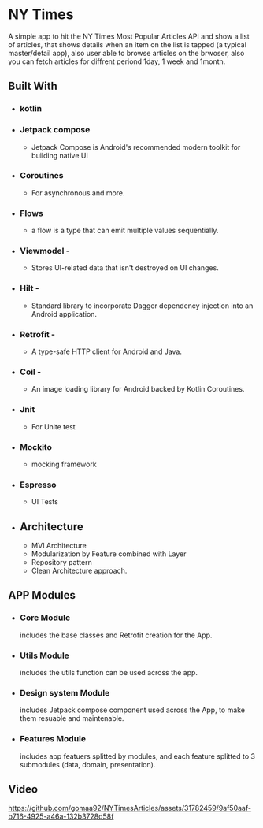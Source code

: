 # NY Times
A simple app to hit the NY Times Most Popular Articles API and show a list of articles,
that shows details when an item on the list is tapped (a typical master/detail app), 
also user able to browse articles on the brwoser, also you can fetch articles for diffrent periond 1day, 1 week and 1month. 

## Built With
- ### kotlin
- ### Jetpack compose 
    * Jetpack Compose is Android's recommended modern toolkit for building native UI
- ### Coroutines
    * For asynchronous and more.
- ### Flows
    * a flow is a type that can emit multiple values sequentially.
- ### Viewmodel -
    * Stores UI-related data that isn't destroyed on UI changes.
- ### Hilt -
    * Standard library to incorporate Dagger dependency injection into an Android application.
- ### Retrofit -
    * A type-safe HTTP client for Android and Java.
- ### Coil -
    * An image loading library for Android backed by Kotlin Coroutines.
- ### Jnit
    * For Unite test
- ### Mockito
    * mocking framework
- ### Espresso
    * UI Tests

- ## Architecture
  * MVI Architecture
  * Modularization by Feature combined with Layer
  * Repository pattern
  * Clean Architecture approach.

## APP Modules
- ### Core Module
     includes the base classes and Retrofit creation for the App.
- ### Utils Module
     includes the utils function can be used across the app.
- ### Design system Module
     includes Jetpack compose component used across the App, to make them resuable and maintenable.
- ### Features Module
     includes app featuers splitted by modules, and each feature splitted to 3 submodules (data, domain, presentation).


## Video



https://github.com/gomaa92/NYTimesArticles/assets/31782459/9af50aaf-b716-4925-a46a-132b3728d58f


